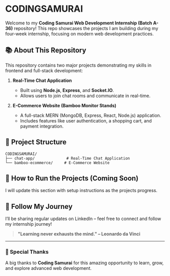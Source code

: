 # CODINGSAMURAI

Welcome to my **Coding Samurai Web Development Internship (Batch A-36)** repository! This repo showcases the projects I am building during my four-week internship, focusing on modern web development practices.

## 📚 About This Repository
This repository contains two major projects demonstrating my skills in frontend and full-stack development:

1. **Real-Time Chat Application**
   - Built using **Node.js**, **Express**, and **Socket.IO**.
   - Allows users to join chat rooms and communicate in real-time.

2. **E-Commerce Website (Bamboo Monitor Stands)**
   - A full-stack MERN (MongoDB, Express, React, Node.js) application.
   - Includes features like user authentication, a shopping cart, and payment integration.

## 📁 Project Structure
```
CODINGSAMURAI/
├── chat-app/              # Real-Time Chat Application
└── bamboo-ecommerce/     # E-Commerce Website
```

## 🚀 How to Run the Projects (Coming Soon)
I will update this section with setup instructions as the projects progress.

## 📢 Follow My Journey
I’ll be sharing regular updates on LinkedIn – feel free to connect and follow my internship journey!

> **"Learning never exhausts the mind." – Leonardo da Vinci**

---

### 🌟 Special Thanks
A big thanks to **Coding Samurai** for this amazing opportunity to learn, grow, and explore advanced web development.

